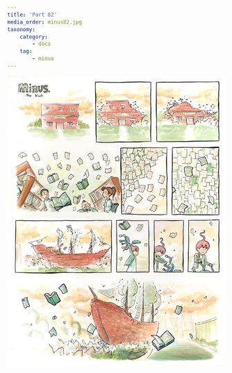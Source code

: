 ```yaml
---
title: 'Part 82'
media_order: minus82.jpg
taxonomy:
    category:
        - docs
    tag:
        - minus
---
```


![](minus82.jpg)